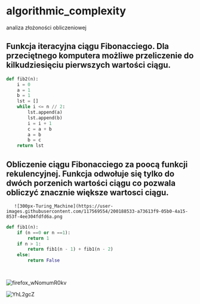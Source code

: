 # algorithmic_complexity
analiza złożoności obliczeniowej

## Funkcja iteracyjna ciągu Fibonacciego. Dla przeciętnego komputera możliwe przeliczenie do kilkudziesięciu pierwszych wartości ciągu.

```py
def fib2(n):
    i = 0
    a = 1
    b = 1
    lst = []
    while i <= n // 2:
        lst.append(a)
        lst.append(b)
        i = i + 1
        c = a + b
        a = b
        b = c
    return lst
```

## Obliczenie ciągu Fibonacciego za poocą funkcji rekulencyjnej. Funkcja odwołuje się tylko do dwóch porzenich wartości ciągu co pozwala obliczyć znacznie większe wartosci ciągu.

       ![300px-Turing_Machine](https://user-images.githubusercontent.com/117569554/200188533-a73613f9-05b0-4a15-853f-4ee304fdfd6a.png

```py
def fib1(n):
    if (n ==0 or n ==1):
        return 1
    if n > 1:
        return fib1(n - 1) + fib1(n - 2)
    else:
        return False

 
```

![firefox_wNomumR0kv](https://user-images.githubusercontent.com/117569554/200170680-fab320c2-ddb4-4de1-aeb4-6ffe914cac31.png)




![YhL2gcZ](https://user-images.githubusercontent.com/117569554/200169817-fcc32007-df10-4d43-8d1b-c4248cadf4e4.png)


